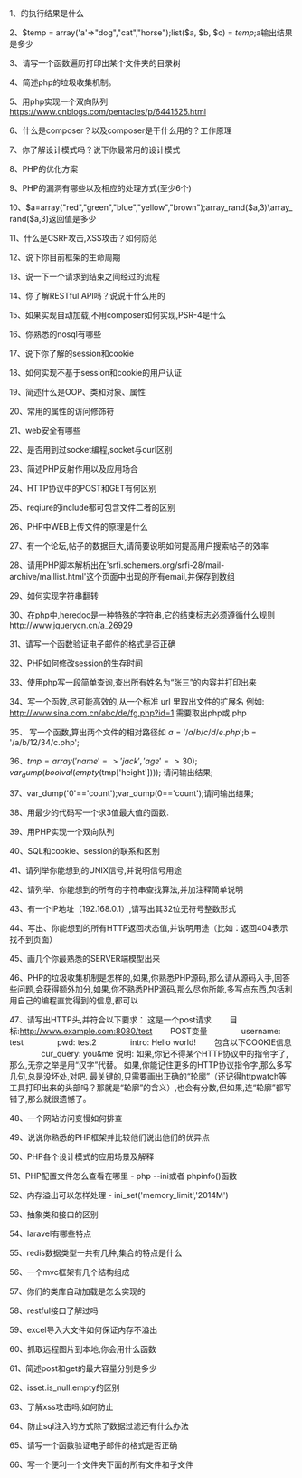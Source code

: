1、<?php echo count(strlen(“http://php.net”)); ?>的执行结果是什么

2、$temp = array('a'=>"dog","cat","horse");list($a, $b, $c) = $temp;$a输出结果是多少

3、请写一个函数遍历打印出某个文件夹的目录树

4、简述php的垃圾收集机制。

5、用php实现一个双向队列
https://www.cnblogs.com/pentacles/p/6441525.html

6、什么是composer？以及composer是干什么用的？工作原理

7、你了解设计模式吗？说下你最常用的设计模式

8、PHP的优化方案

9、PHP的漏洞有哪些以及相应的处理方式(至少6个)

10、$a=array("red","green","blue","yellow","brown");array_rand($a,3)\array_rand($a,3)返回值是多少

11、什么是CSRF攻击,XSS攻击？如何防范

12、说下你目前框架的生命周期

13、说一下一个请求到结束之间经过的流程

14、你了解RESTful API吗？说说干什么用的

15、如果实现自动加载,不用composer如何实现,PSR-4是什么

16、你熟悉的nosql有哪些

17、说下你了解的session和cookie

18、如何实现不基于session和cookie的用户认证

19、简述什么是OOP、类和对象、属性

20、常用的属性的访问修饰符

21、web安全有哪些

22、是否用到过socket编程,socket与curl区别

23、简述PHP反射作用以及应用场合

24、HTTP协议中的POST和GET有何区别

25、reqiure的include都可包含文件二者的区别

26、PHP中WEB上传文件的原理是什么

27、有一个论坛,帖子的数据巨大,请简要说明如何提高用户搜索帖子的效率

28、请用PHP脚本解析出在'srfi.schemers.org/srfi-28/mail-archive/maillist.html'这个页面中出现的所有email,并保存到数组

29、如何实现字符串翻转

30、在php中,heredoc是一种特殊的字符串,它的结束标志必须遵循什么规则
http://www.jquerycn.cn/a_26929

31、请写一个函数验证电子邮件的格式是否正确

32、PHP如何修改session的生存时间

33、使用php写一段简单查询,查出所有姓名为“张三”的内容并打印出来

34、写一个函数,尽可能高效的,从一个标准 url 里取出文件的扩展名
例如: http://www.sina.com.cn/abc/de/fg.php?id=1 需要取出php或.php

35、 写一个函数,算出两个文件的相对路径如 $a = '/a/b/c/d/e.php';$b = '/a/b/12/34/c.php';

36、$tmp = array('name' => 'jack','age'=>30);var_dump(boolval(empty($tmp['height']))); 请问输出结果;

37、var_dump('0'=='count');var_dump(0=='count');请问输出结果;

38、用最少的代码写一个求3值最大值的函数.

39、用PHP实现一个双向队列

40、SQL和cookie、session的联系和区别

41、请列举你能想到的UNIX信号,并说明信号用途

42、请列举、你能想到的所有的字符串查找算法,并加注释简单说明

43、有一个IP地址（192.168.0.1）,请写出其32位无符号整数形式

44、写出、你能想到的所有HTTP返回状态值,并说明用途（比如：返回404表示找不到页面）

45、画几个你最熟悉的SERVER端模型出来

46、PHP的垃圾收集机制是怎样的,如果,你熟悉PHP源码,那么请从源码入手,回答些问题,会获得额外加分,如果,你不熟悉PHP源码,那么尽你所能,多写点东西,包括利用自己的编程直觉得到的信息,都可以

47、请写出HTTP头,并符合以下要求：
	这是一个post请求 
　　目标:http://www.example.com:8080/test 
　　POST变量
　　　　username: test 
　　　　pwd: test2 
　　　　intro: Hello world! 
　　包含以下COOKIE信息
　　　　cur_query: you&me 
	说明:
	如果,你记不得某个HTTP协议中的指令字了,那么,无奈之举是用“汉字”代替。 
	如果,你能记住更多的HTTP协议指令字,那么多写几句,总是没坏处,对吧. 
	最关键的,只需要画出正确的“轮廓”（还记得httpwatch等工具打印出来的头部吗？那就是“轮廓”的含义）,也会有分数,但如果,连“轮廓”都写错了,那么就很遗憾了。

48、一个网站访问变慢如何排查

49、说说你熟悉的PHP框架并比较他们说出他们的优异点

50、PHP各个设计模式的应用场景及解释

51、PHP配置文件怎么查看在哪里 - php --ini或者 phpinfo()函数

52、内存溢出可以怎样处理 - ini_set('memory_limit','2014M')

53、抽象类和接口的区别

54、laravel有哪些特点

55、redis数据类型一共有几种,集合的特点是什么

56、一个mvc框架有几个结构组成

57、你们的类库自动加载是怎么实现的

58、restful接口了解过吗

59、excel导入大文件如何保证内存不溢出

60、抓取远程图片到本地,你会用什么函数

61、简述post和get的最大容量分别是多少

62、isset.is_null.empty的区别

63、了解xss攻击吗,如何防止

64、防止sql注入的方式除了数据过滤还有什么办法

65、请写一个函数验证电子邮件的格式是否正确

66、写一个便利一个文件夹下面的所有文件和子文件